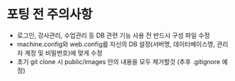 # 포팅 전 주의사항
- 로그인, 강사관리, 수업관리 등 DB 관련 기능 사용 전 반드시 구성 파일 수정
- machine.config와 web.config를 자신의 DB 설정(서버명, 데이터베이스명, 관리자 계정 및 비밀번호)에 맞게 수정
- 초기 git clone 시 public/images 안의 내용을 모두 제거할것 (추후 .gitignore 예정)
